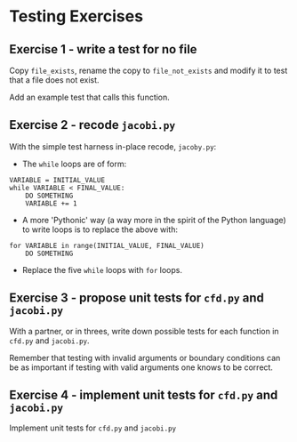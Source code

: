 Testing Exercises
=================

Exercise 1 - write a test for no file
-------------------------------------

Copy `file_exists`, rename the copy to `file_not_exists` and modify it to test that a file does not exist.

Add an example test that calls this function.

Exercise 2 - recode `jacobi.py`
-------------------------------

With the simple test harness in-place recode, `jacoby.py`:

* The `while` loops are of form:

<p/>

    VARIABLE = INITIAL_VALUE
    while VARIABLE < FINAL_VALUE:
        DO SOMETHING
        VARIABLE += 1

* A more 'Pythonic' way (a way more in the spirit of the Python language) to write loops is to replace the above with:

<p/>

    for VARIABLE in range(INITIAL_VALUE, FINAL_VALUE)
        DO SOMETHING

* Replace the five `while` loops with `for` loops.

Exercise 3 - propose unit tests for `cfd.py` and `jacobi.py`
------------------------------------------------------------

With a partner, or in threes, write down possible tests for each function in `cfd.py` and `jacobi.py`.

Remember that testing with invalid arguments or boundary conditions can be as important if testing with valid arguments one knows to be correct.

Exercise 4 - implement unit tests for `cfd.py` and `jacobi.py`
--------------------------------------------------------------

Implement unit tests for `cfd.py` and `jacobi.py`
